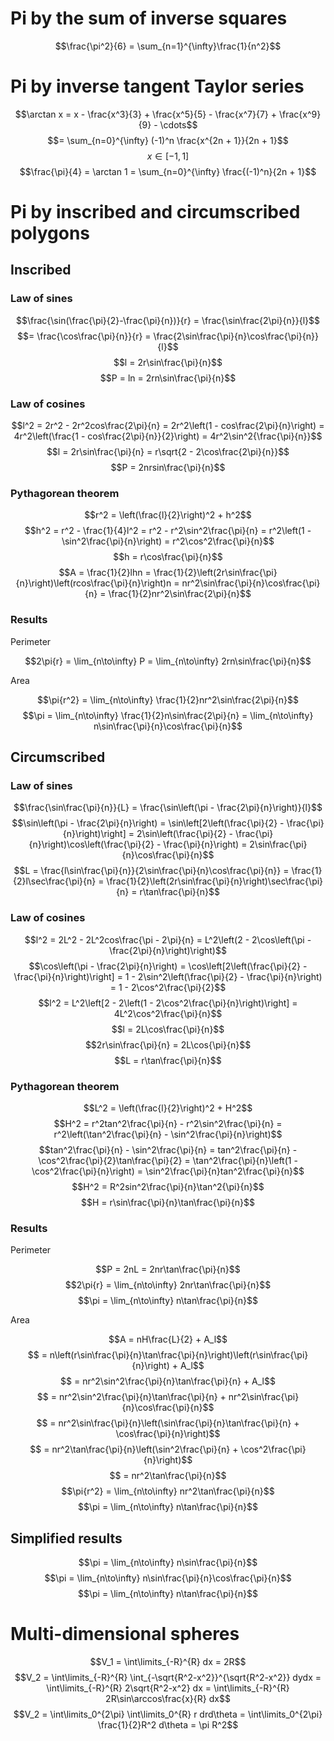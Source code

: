 # Pi by the sum of inverse squares

$$\frac{\pi^2}{6} = \sum_{n=1}^{\infty}\frac{1}{n^2}$$

# Pi by inverse tangent Taylor series

$$\arctan x = x - \frac{x^3}{3} + \frac{x^5}{5} - \frac{x^7}{7} + \frac{x^9}{9} - \cdots$$
$$= \sum_{n=0}^{\infty} (-1)^n \frac{x^{2n + 1}}{2n + 1}$$
$$x \in [-1, 1]$$
$$\frac{\pi}{4} = \arctan 1
= \sum_{n=0}^{\infty} \frac{(-1)^n}{2n + 1}$$

# Pi by inscribed and circumscribed polygons

## Inscribed

### Law of sines

$$\frac{\sin(\frac{\pi}{2}-\frac{\pi}{n})}{r} = \frac{\sin\frac{2\pi}{n}}{l}$$
$$= \frac{\cos\frac{\pi}{n}}{r} = \frac{2\sin\frac{\pi}{n}\cos\frac{\pi}{n}}{l}$$
$$l = 2r\sin\frac{\pi}{n}$$
$$P = ln
= 2rn\sin\frac{\pi}{n}$$

### Law of cosines

$$l^2 = 2r^2 - 2r^2cos\frac{2\pi}{n}
= 2r^2\left(1 - cos\frac{2\pi}{n}\right)
= 4r^2\left(\frac{1 - cos\frac{2\pi}{n}}{2}\right)
= 4r^2\sin^2{\frac{\pi}{n}}$$
$$l = 2r\sin\frac{\pi}{n} = r\sqrt{2 - 2\cos\frac{2\pi}{n}}$$
$$P = 2nrsin\frac{\pi}{n}$$

### Pythagorean theorem

$$r^2 = \left(\frac{l}{2}\right)^2 + h^2$$
$$h^2 = r^2 - \frac{1}{4}l^2
= r^2 - r^2\sin^2\frac{\pi}{n}
= r^2\left(1 - \sin^2\frac{\pi}{n}\right)
= r^2\cos^2\frac{\pi}{n}$$
$$h = r\cos\frac{\pi}{n}$$
$$A = \frac{1}{2}lhn
= \frac{1}{2}\left(2r\sin\frac{\pi}{n}\right)\left(rcos\frac{\pi}{n}\right)n
= nr^2\sin\frac{\pi}{n}\cos\frac{\pi}{n}
= \frac{1}{2}nr^2\sin\frac{2\pi}{n}$$

### Results

Perimeter

$$2\pi{r} = \lim_{n\to\infty} P
= \lim_{n\to\infty} 2rn\sin\frac{\pi}{n}$$

Area

$$\pi{r^2} = \lim_{n\to\infty} \frac{1}{2}nr^2\sin\frac{2\pi}{n}$$
$$\pi = \lim_{n\to\infty} \frac{1}{2}n\sin\frac{2\pi}{n}
= \lim_{n\to\infty} n\sin\frac{\pi}{n}\cos\frac{\pi}{n}$$

## Circumscribed

### Law of sines

$$\frac{\sin\frac{\pi}{n}}{L} = \frac{\sin\left(\pi - \frac{2\pi}{n}\right)}{l}$$
$$\sin\left(\pi - \frac{2\pi}{n}\right) = \sin\left[2\left(\frac{\pi}{2} - \frac{\pi}{n}\right)\right]
= 2\sin\left(\frac{\pi}{2} - \frac{\pi}{n}\right)\cos\left(\frac{\pi}{2} - \frac{\pi}{n}\right)
= 2\sin\frac{\pi}{n}\cos\frac{\pi}{n}$$
$$L = \frac{l\sin\frac{\pi}{n}}{2\sin\frac{\pi}{n}\cos\frac{\pi}{n}}
= \frac{1}{2}l\sec\frac{\pi}{n}
= \frac{1}{2}\left(2r\sin\frac{\pi}{n}\right)\sec\frac{\pi}{n}
= r\tan\frac{\pi}{n}$$

### Law of cosines

$$l^2 = 2L^2 - 2L^2cos\frac{\pi - 2\pi}{n}
= L^2\left(2 - 2\cos\left(\pi - \frac{2\pi}{n}\right)\right)$$
$$\cos\left(\pi - \frac{2\pi}{n}\right) = \cos\left[2\left(\frac{\pi}{2} - \frac{\pi}{n}\right)\right]
= 1 - 2\sin^2\left(\frac{\pi}{2} - \frac{\pi}{n}\right)
= 1 - 2\cos^2\frac{\pi}{2}$$
$$l^2 = L^2\left[2 - 2\left(1 - 2\cos^2\frac{\pi}{n}\right)\right]
= 4L^2\cos^2\frac{\pi}{n}$$
$$l = 2L\cos\frac{\pi}{n}$$
$$2r\sin\frac{\pi}{n} = 2L\cos{\pi}{n}$$
$$L = r\tan\frac{\pi}{n}$$

### Pythagorean theorem

$$L^2 = \left(\frac{l}{2}\right)^2 + H^2$$
$$H^2 = r^2tan^2\frac{\pi}{n} - r^2\sin^2\frac{\pi}{n}
= r^2\left(\tan^2\frac{\pi}{n} - \sin^2\frac{\pi}{n}\right)$$
$$tan^2\frac{\pi}{n} - \sin^2\frac{\pi}{n} = tan^2\frac{\pi}{n} - \cos^2\frac{\pi}{2}\tan\frac{\pi}{2}
= \tan^2\frac{\pi}{n}\left(1 - \cos^2\frac{\pi}{n}\right)
= \sin^2\frac{\pi}{n}tan^2\frac{\pi}{n}$$
$$H^2 = R^2sin^2\frac{\pi}{n}\tan^2{\pi}{n}$$
$$H = r\sin\frac{\pi}{n}\tan\frac{\pi}{n}$$

### Results

Perimeter

$$P = 2nL = 2nr\tan\frac{\pi}{n}$$
$$2\pi{r} = \lim_{n\to\infty} 2nr\tan\frac{\pi}{n}$$
$$\pi = \lim_{n\to\infty} n\tan\frac{\pi}{n}$$

Area

$$A = nH\frac{L}{2} + A_l$$
$$  = n\left(r\sin\frac{\pi}{n}\tan\frac{\pi}{n}\right)\left(r\sin\frac{\pi}{n}\right) + A_l$$
$$  = nr^2\sin^2\frac{\pi}{n}\tan\frac{\pi}{n} + A_l$$
$$  = nr^2\sin^2\frac{\pi}{n}\tan\frac{\pi}{n} + nr^2\sin\frac{\pi}{n}\cos\frac{\pi}{n}$$
$$  = nr^2\sin\frac{\pi}{n}\left(\sin\frac{\pi}{n}\tan\frac{\pi}{n} + \cos\frac{\pi}{n}\right)$$
$$  = nr^2\tan\frac{\pi}{n}\left(\sin^2\frac{\pi}{n} + \cos^2\frac{\pi}{n}\right)$$
$$  = nr^2\tan\frac{\pi}{n}$$
$$\pi{r^2} = \lim_{n\to\infty} nr^2\tan\frac{\pi}{n}$$
$$\pi = \lim_{n\to\infty} n\tan\frac{\pi}{n}$$

## Simplified results

$$\pi = \lim_{n\to\infty} n\sin\frac{\pi}{n}$$
$$\pi = \lim_{n\to\infty} n\sin\frac{\pi}{n}\cos\frac{\pi}{n}$$
$$\pi = \lim_{n\to\infty} n\tan\frac{\pi}{n}$$

# Multi-dimensional spheres

$$V_1 = \int\limits_{-R}^{R} dx = 2R$$
$$V_2
= \int\limits_{-R}^{R} \int_{-\sqrt{R^2-x^2}}^{\sqrt{R^2-x^2}} dydx
= \int\limits_{-R}^{R} 2\sqrt{R^2-x^2} dx
= \int\limits_{-R}^{R} 2R\sin\arccos\frac{x}{R} dx$$
$$V_2
= \int\limits_0^{2\pi} \int\limits_0^{R} r drd\theta
= \int\limits_0^{2\pi} \frac{1}{2}R^2 d\theta
= \pi R^2$$
